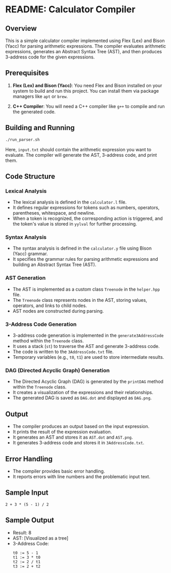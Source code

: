 # README: Calculator Compiler

## Overview
This is a simple calculator compiler implemented using Flex (Lex) and Bison (Yacc) for parsing arithmetic expressions. The compiler evaluates arithmetic expressions, generates an Abstract Syntax Tree (AST), and then produces 3-address code for the given expressions.

## Prerequisites
1. **Flex (Lex) and Bison (Yacc)**: You need Flex and Bison installed on your system to build and run this project. You can install them via package managers like `apt` or `brew`.

2. **C++ Compiler**: You will need a C++ compiler like `g++` to compile and run the generated code.

## Building and Running

   ```bash
   ./run_parser.sh
   ```

   Here, `input.txt` should contain the arithmetic expression you want to evaluate. The compiler will generate the AST, 3-address code, and print them.

## Code Structure

### Lexical Analysis
- The lexical analysis is defined in the `calculator.l` file.
- It defines regular expressions for tokens such as numbers, operators, parentheses, whitespace, and newline.
- When a token is recognized, the corresponding action is triggered, and the token's value is stored in `yylval` for further processing.

### Syntax Analysis
- The syntax analysis is defined in the `calculator.y` file using Bison (Yacc) grammar.
- It specifies the grammar rules for parsing arithmetic expressions and building an Abstract Syntax Tree (AST).

### AST Generation
- The AST is implemented as a custom class `Treenode` in the `helper.hpp` file.
- The `Treenode` class represents nodes in the AST, storing values, operators, and links to child nodes.
- AST nodes are constructed during parsing.

### 3-Address Code Generation
- 3-address code generation is implemented in the `generate3AddressCode` method within the `Treenode` class.
- It uses a stack (`st`) to traverse the AST and generate 3-address code.
- The code is written to the `3AddressCode.txt` file.
- Temporary variables (e.g., `t0`, `t1`) are used to store intermediate results.

### DAG (Directed Acyclic Graph) Generation
- The Directed Acyclic Graph (DAG) is generated by the `printDAG` method within the `Treenode` class.
- It creates a visualization of the expressions and their relationships.
- The generated DAG is saved as `DAG.dot` and displayed as `DAG.png`.

## Output
- The compiler produces an output based on the input expression.
- It prints the result of the expression evaluation.
- It generates an AST and stores it as `AST.dot` and `AST.png`.
- It generates 3-address code and stores it in `3AddressCode.txt`.

## Error Handling
- The compiler provides basic error handling.
- It reports errors with line numbers and the problematic input text.

## Sample Input
```
2 + 3 * (5 - 1) / 2
```

## Sample Output
- Result: 8
- AST: [Visualized as a tree]
- 3-Address Code:
  ```
  t0 := 5 - 1
  t1 := 3 * t0
  t2 := 2 / t1
  t3 := 2 + t2
  ```
